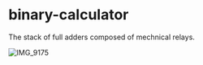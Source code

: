 # binary-calculator

The stack of full adders composed of mechnical relays.

![IMG_9175](https://user-images.githubusercontent.com/47625679/120059270-5d1b7600-c08b-11eb-8960-132892fb184f.jpg)

